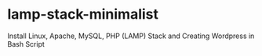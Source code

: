 # lamp-stack-minimalist
Install Linux, Apache, MySQL, PHP (LAMP) Stack and Creating Wordpress in Bash Script
